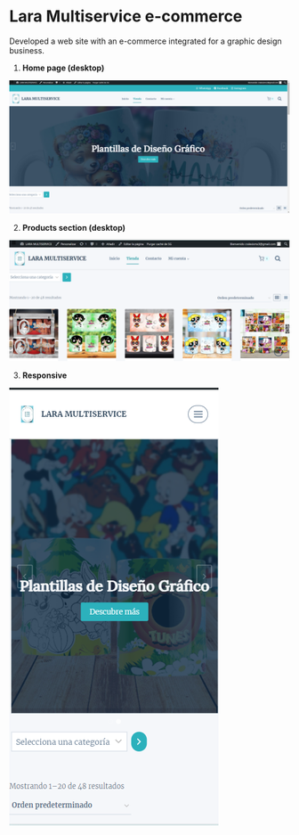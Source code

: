 # Lara Multiservice e-commerce

Developed a web site with an e-commerce integrated for a graphic design business. 

1. **Home page (desktop)**

![Home page](./lara-multiservice_store-banner.png)

2. **Products section (desktop)**

![Home-recipes section](./lara-multiservice_product.png)

3. **Responsive**

![Home page responsive](./Lara-multiservice_store-responsive.png)

